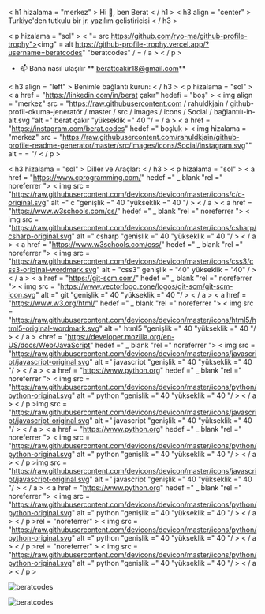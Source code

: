 < h1 hizalama = "merkez" > Hi 👋, ben Berat < / h1 >
< h3 align = "center" > Turkiye'den tutkulu bir jr. yazılım geliştiricisi < / h3 >

< p hizalama = "sol" > < "= src https://github.com/ryo-ma/github-profile-trophy"><img" = alt https://github-profile-trophy.vercel.app/?username=beratcodes" "beratcodes" / = / a > < / p >

- 📫 Bana nasıl ulaşılır ** berattcakir18@gmail.com**

< h3 align = "left" > Benimle bağlantı kurun: < / h3 >
< p hizalama = "sol" >
< a href = "https://linkedin.com/in/berat çakır" hedefi = "boş" > < img align = "merkez" src = "https://raw.githubusercontent.com / rahuldkjain / github-profil-okuma-jeneratör / master / src / images / icons / Social / bağlantılı-in-alt.svg "alt =" berat çakır "yükseklik =" 40 "/ = / a >
< a href = "https://instagram.com/berat.codes" hedef =" boşluk > < img hizalama = "merkez" src = "https://raw.githubusercontent.com/rahuldkjain/github-profile-readme-generator/master/src/images/icons/Social/instagram.svg"" alt = = "/
< / p >

< h3 hizalama = "sol" > Diller ve Araçlar: < / h3 >
< p hizalama = "sol" > < a href = "https://www.cprogramming.com/" hedef =" _ blank "rel =" noreferrer "> < img src = "https://raw.githubusercontent.com/devicons/devicon/master/icons/c/c-original.svg" alt =" c "genişlik =" 40 "yükseklik =" 40 "/ > < / a > < a href = "https://www.w3schools.com/cs/" hedef =" _ blank "rel =" noreferrer "> < img src = "https://raw.githubusercontent.com/devicons/devicon/master/icons/csharp/csharp-original.svg" alt =" csharp "genişlik =" 40 "yükseklik =" 40 "/ > < / a > < a href = "https://www.w3schools.com/css/" hedef =" _ blank "rel =" noreferrer "> < img src = "https://raw.githubusercontent.com/devicons/devicon/master/icons/css3/css3-original-wordmark.svg" alt = "css3" genişlik = "40" yükseklik = "40" / > < / a > < a href = "https://git-scm.com/" hedef =" _ blank "rel =" noreferrer "> < img src = "https://www.vectorlogo.zone/logos/git-scm/git-scm-icon.svg" alt =" git "genişlik =" 40 "yükseklik =" 40 "/ > < / a > < a href = "https://www.w3.org/html/" hedef =" _ blank "rel =" noreferrer "> < img src = "https://raw.githubusercontent.com/devicons/devicon/master/icons/html5/html5-original-wordmark.svg" alt =" html5 "genişlik =" 40 "yükseklik =" 40 "/ > < / a > <href = "https://developer.mozilla.org/en-US/docs/Web/JavaScript" hedef =" _ blank "rel =" noreferrer "> < img src = "https://raw.githubusercontent.com/devicons/devicon/master/icons/javascript/javascript-original.svg" alt =" javascript "genişlik =" 40 "yükseklik =" 40 "/ > < / a > < a href = "https://www.python.org" hedef =" _ blank "rel =" noreferrer "> < img src = "https://raw.githubusercontent.com/devicons/devicon/master/icons/python/python-original.svg" alt =" python "genişlik =" 40 "yükseklik =" 40 "/ > < / a > < / p >img src = "https://raw.githubusercontent.com/devicons/devicon/master/icons/javascript/javascript-original.svg" alt =" javascript "genişlik =" 40 "yükseklik =" 40 "/ > < / a > < a href = "https://www.python.org" hedef =" _ blank "rel =" noreferrer "> < img src = "https://raw.githubusercontent.com/devicons/devicon/master/icons/python/python-original.svg" alt =" python "genişlik =" 40 "yükseklik =" 40 "/ > < / a > < / p >img src = "https://raw.githubusercontent.com/devicons/devicon/master/icons/javascript/javascript-original.svg" alt =" javascript "genişlik =" 40 "yükseklik =" 40 "/ > < / a > < a href = "https://www.python.org" hedef =" _ blank "rel =" noreferrer "> < img src = "https://raw.githubusercontent.com/devicons/devicon/master/icons/python/python-original.svg" alt =" python "genişlik =" 40 "yükseklik =" 40 "/ > < / a > < / p >rel = "noreferrer" > < img src = "https://raw.githubusercontent.com/devicons/devicon/master/icons/python/python-original.svg" alt =" python "genişlik =" 40 "yükseklik =" 40 "/ > < / a > < / p >rel = "noreferrer" > < img src = "https://raw.githubusercontent.com/devicons/devicon/master/icons/python/python-original.svg" alt =" python "genişlik =" 40 "yükseklik =" 40 "/ > < / a > < / p >

<p><img align="center" src="https://github-readme-stats.vercel.app/api/top-langs?username=beratcodes&show_icons=true&locale=en&layout=compact" alt="beratcodes" /></p>

<p><img align="center" src="https://github-readme-streak-stats.herokuapp.com/?user=beratcodes&" alt="beratcodes" /></p>

